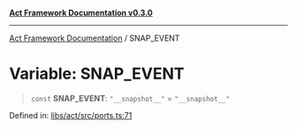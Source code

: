 [**Act Framework Documentation v0.3.0**](../README.md)

***

[Act Framework Documentation](../globals.md) / SNAP\_EVENT

# Variable: SNAP\_EVENT

> `const` **SNAP\_EVENT**: `"__snapshot__"` = `"__snapshot__"`

Defined in: [libs/act/src/ports.ts:71](https://github.com/Rotorsoft/act-root/blob/ecf1ab2f895c5bdf2d70db49738046df56c78030/libs/act/src/ports.ts#L71)
